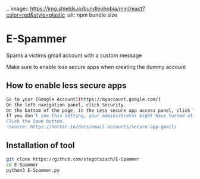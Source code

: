 .. image:: https://img.shields.io/bundlephobia/min/react?color=red&style=plastic   :alt: npm bundle size
# E-Spammer
Spams a victims gmail account with a custom message

Make sure to enable less secure apps when creating the dummy account
## How to enable less secure apps
```bash
Go to your [Google Account](https://myaccount.google.com/)
On the left navigation panel, click Security.
On the bottom of the page, in the Less secure app access panel, click Turn on access.
If you don't see this setting, your administrator might have turned off less secure app account access (check the instruction above).
Click the Save button.
~Source: https://hotter.io/docs/email-accounts/secure-app-gmail/
```
## Installation of tool
```bash
git clone https://github.com/stugotszach/E-Spammer
cd E-Spammer
python3 E-Spammer.py
